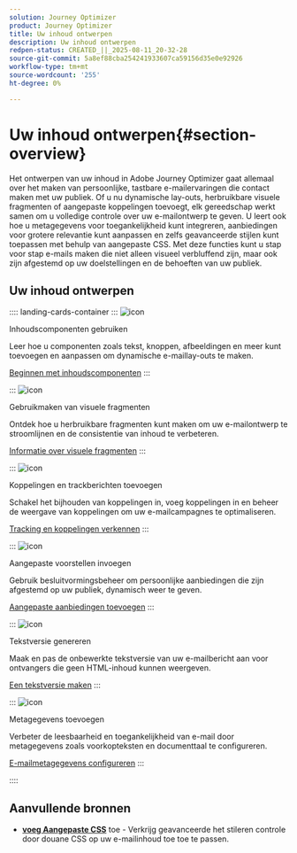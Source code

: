 ```yaml
---
solution: Journey Optimizer
product: Journey Optimizer
title: Uw inhoud ontwerpen
description: Uw inhoud ontwerpen
redpen-status: CREATED_||_2025-08-11_20-32-28
source-git-commit: 5a8ef88cba254241933607ca59156d35e0e92926
workflow-type: tm+mt
source-wordcount: '255'
ht-degree: 0%

---
```



# Uw inhoud ontwerpen{#section-overview}

Het ontwerpen van uw inhoud in Adobe Journey Optimizer gaat allemaal over het maken van persoonlijke, tastbare e-mailervaringen die contact maken met uw publiek. Of u nu dynamische lay-outs, herbruikbare visuele fragmenten of aangepaste koppelingen toevoegt, elk gereedschap werkt samen om u volledige controle over uw e-mailontwerp te geven. U leert ook hoe u metagegevens voor toegankelijkheid kunt integreren, aanbiedingen voor grotere relevantie kunt aanpassen en zelfs geavanceerde stijlen kunt toepassen met behulp van aangepaste CSS. Met deze functies kunt u stap voor stap e-mails maken die niet alleen visueel verbluffend zijn, maar ook zijn afgestemd op uw doelstellingen en de behoeften van uw publiek.

## Uw inhoud ontwerpen

:::: landing-cards-container
:::
![icon]( https://cdn.experienceleague.adobe.com/icons/puzzle-piece.svg)

Inhoudscomponenten gebruiken

Leer hoe u componenten zoals tekst, knoppen, afbeeldingen en meer kunt toevoegen en aanpassen om dynamische e-maillay-outs te maken.

[Beginnen met inhoudscomponenten](../using/email/content-components.md)
:::

:::
![icon]( https://cdn.experienceleague.adobe.com/icons/layer-group.svg)

Gebruikmaken van visuele fragmenten

Ontdek hoe u herbruikbare fragmenten kunt maken om uw e-mailontwerp te stroomlijnen en de consistentie van inhoud te verbeteren.

[Informatie over visuele fragmenten](../using/email/use-visual-fragments.md)
:::

:::
![icon]( https://cdn.experienceleague.adobe.com/icons/chart-line.svg)

Koppelingen en trackberichten toevoegen

Schakel het bijhouden van koppelingen in, voeg koppelingen in en beheer de weergave van koppelingen om uw e-mailcampagnes te optimaliseren.

[Tracking en koppelingen verkennen](../using/email/message-tracking.md)
:::

:::
![icon]( https://cdn.experienceleague.adobe.com/icons/bullseye.svg)

Aangepaste voorstellen invoegen

Gebruik besluitvormingsbeheer om persoonlijke aanbiedingen die zijn afgestemd op uw publiek, dynamisch weer te geven.

[Aangepaste aanbiedingen toevoegen](../using/email/add-offers-email.md)
:::

:::
![icon]( https://cdn.experienceleague.adobe.com/icons/file-alt.svg)

Tekstversie genereren

Maak en pas de onbewerkte tekstversie van uw e-mailbericht aan voor ontvangers die geen HTML-inhoud kunnen weergeven.

[Een tekstversie maken](../using/email/text-version-email.md)
:::

:::
![icon]( https://cdn.experienceleague.adobe.com/icons/gear.svg)

Metagegevens toevoegen

Verbeter de leesbaarheid en toegankelijkheid van e-mail door metagegevens zoals voorkopteksten en documenttaal te configureren.

[E-mailmetagegevens configureren](../using/email/email-metadata.md)
:::

::::


## Aanvullende bronnen

- **[voeg Aangepaste CSS](../using/email/custom-css.md)** toe - Verkrijg geavanceerde het stileren controle door douane CSS op uw e-mailinhoud toe toe te passen.
